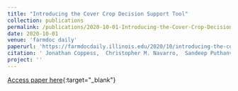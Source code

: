 ```yaml
---
title: "Introducing the Cover Crop Decision Support Tool"
collection: publications
permalink: /publications/2020-10-01-Introducing-the-Cover-Crop-Decision-Support-Tool
date: 2020-10-01
venue: 'farmdoc daily'
paperurl: 'https://farmdocdaily.illinois.edu/2020/10/introducing-the-cover-crop-decision-support-tool.html'
citation: ' Jonathan Coppess,  Christopher M. Navarro,  Sandeep Puthanveetil Satheesan,  Vara Veera Gowtham Naraharisetty,  Rabin Bhattarai,  Shalamar Armstrong,  Rishabh Gupta, &quot;Introducing the Cover Crop Decision Support Tool.&quot; farmdoc daily, 2020.'
project: ''
---
```

[Access paper here](https://farmdocdaily.illinois.edu/2020/10/introducing-the-cover-crop-decision-support-tool.html){:target="_blank"}
